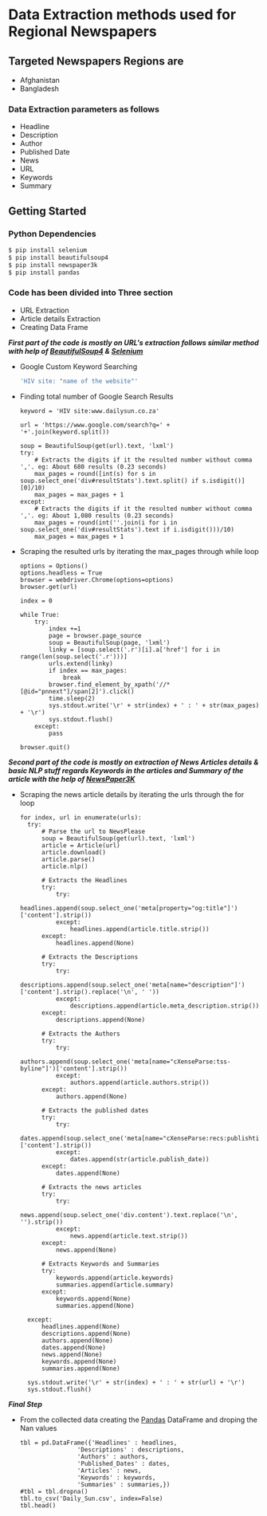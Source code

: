 # Data Extraction methods used for Regional Newspapers

## Targeted Newspapers Regions are

- Afghanistan
- Bangladesh

### Data Extraction parameters as follows
- Headline
- Description
- Author
- Published Date
- News
- URL
- Keywords
- Summary

## Getting Started

### Python Dependencies

```bash
$ pip install selenium
$ pip install beautifulsoup4
$ pip install newspaper3k
$ pip install pandas
```

### Code has been divided into Three section

  * URL Extraction
  * Article details Extraction
  * Creating Data Frame

***First part of the code is mostly on URL's extraction follows similar method with help of [BeautifulSoup4](https://www.crummy.com/software/BeautifulSoup/bs4/doc/) & [Selenium](https://selenium-python.readthedocs.io/)***

- Google Custom Keyword Searching

  ```bash
  'HIV site: "name of the website"'
  ```

- Finding total number of Google Search Results

   ```python3
   keyword = 'HIV site:www.dailysun.co.za'

   url = 'https://www.google.com/search?q=' + '+'.join(keyword.split())

   soup = BeautifulSoup(get(url).text, 'lxml')
   try:
       # Extracts the digits if it the resulted number without comma ','. eg: About 680 results (0.23 seconds)
       max_pages = round([int(s) for s in soup.select_one('div#resultStats').text.split() if s.isdigit()][0]/10)
       max_pages = max_pages + 1
   except:
       # Extracts the digits if it the resulted number without comma ','. eg: About 1,080 results (0.23 seconds)
       max_pages = round(int(''.join(i for i in soup.select_one('div#resultStats').text if i.isdigit()))/10)
       max_pages = max_pages + 1
   ```

- Scraping the resulted urls by iterating the max_pages through while loop  

    ```python3
    options = Options()
    options.headless = True
    browser = webdriver.Chrome(options=options)
    browser.get(url)

    index = 0

    while True:
        try:
            index +=1
            page = browser.page_source
            soup = BeautifulSoup(page, 'lxml')
            linky = [soup.select('.r')[i].a['href'] for i in range(len(soup.select('.r')))]
            urls.extend(linky)
            if index == max_pages:
                break
            browser.find_element_by_xpath('//*[@id="pnnext"]/span[2]').click()
            time.sleep(2)
            sys.stdout.write('\r' + str(index) + ' : ' + str(max_pages) + '\r')
            sys.stdout.flush()
        except:
            pass

    browser.quit()
    ```

***Second part of the code is mostly on extraction of News Articles details & basic NLP stuff regards Keywords in the articles and Summary of the article with the help of [NewsPaper3K](https://pypi.org/project/newspaper3k/)***

- Scraping the news article details by iterating the urls through the for loop

    ```python3
    for index, url in enumerate(urls):
      try:
          # Parse the url to NewsPlease
          soup = BeautifulSoup(get(url).text, 'lxml')
          article = Article(url)
          article.download()
          article.parse()
          article.nlp()

          # Extracts the Headlines
          try:
              try:
                  headlines.append(soup.select_one('meta[property="og:title"]')['content'].strip())
              except:
                  headlines.append(article.title.strip())
          except:
              headlines.append(None)

          # Extracts the Descriptions    
          try:
              try:
                  descriptions.append(soup.select_one('meta[name="description"]')['content'].strip().replace('\n', ' '))
              except:
                  descriptions.append(article.meta_description.strip())
          except:
              descriptions.append(None)

          # Extracts the Authors
          try:
              try:
                  authors.append(soup.select_one('meta[name="cXenseParse:tss-byline"]')['content'].strip())
              except:
                  authors.append(article.authors.strip())
          except:
              authors.append(None)

          # Extracts the published dates
          try:
              try:
                  dates.append(soup.select_one('meta[name="cXenseParse:recs:publishtime"]')['content'].strip())
              except:
                  dates.append(str(article.publish_date))
          except:
              dates.append(None)

          # Extracts the news articles
          try:
              try:
                  news.append(soup.select_one('div.content').text.replace('\n', '').strip())
              except:
                  news.append(article.text.strip())
          except:
              news.append(None)

          # Extracts Keywords and Summaries    
          try:
              keywords.append(article.keywords)
              summaries.append(article.summary)
          except:
              keywords.append(None)
              summaries.append(None)

      except:
          headlines.append(None)
          descriptions.append(None)
          authors.append(None)
          dates.append(None)
          news.append(None)
          keywords.append(None)
          summaries.append(None)

      sys.stdout.write('\r' + str(index) + ' : ' + str(url) + '\r')
      sys.stdout.flush()
    ```

***Final Step***

- From the collected data creating the [Pandas](https://pypi.org/project/pandas/) DataFrame and droping the Nan values

    ```python3
    tbl = pd.DataFrame({'Headlines' : headlines,
                    'Descriptions' : descriptions,
                    'Authors' : authors,
                    'Published_Dates' : dates,
                    'Articles' : news,
                    'Keywords' : keywords,
                    'Summaries' : summaries,})
    #tbl = tbl.dropna()
    tbl.to_csv('Daily_Sun.csv', index=False)
    tbl.head()
    ```
